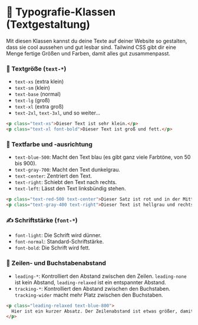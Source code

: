 # 📝 Typografie-Klassen (Textgestaltung)

Mit diesen Klassen kannst du deine Texte auf deiner Website so gestalten, dass sie cool aussehen und gut lesbar sind. Tailwind CSS gibt dir eine Menge fertige Größen und Farben, damit alles gut zusammenpasst.

### 📏 Textgröße (`text-*`)

  * `text-xs` (extra klein)
  * `text-sm` (klein)
  * `text-base` (normal)
  * `text-lg` (groß)
  * `text-xl` (extra groß)
  * `text-2xl`, `text-3xl`, und so weiter...

<!-- end list -->

```html
<p class="text-xs">Dieser Text ist sehr klein.</p>
<p class="text-xl font-bold">Dieser Text ist groß und fett.</p>
```

### 🎨 Textfarbe und -ausrichtung

  * `text-blue-500`: Macht den Text blau (es gibt ganz viele Farbtöne, von 50 bis 900).
  * `text-gray-700`: Macht den Text dunkelgrau.
  * `text-center`: Zentriert den Text.
  * `text-right`: Schiebt den Text nach rechts.
  * `text-left`: Lässt den Text linksbündig stehen.

<!-- end list -->

```html
<p class="text-red-500 text-center">Dieser Satz ist rot und in der Mitte.</p>
<p class="text-gray-400 text-right">Dieser Text ist hellgrau und rechtsbündig.</p>
```

### ✍️ Schriftstärke (`font-*`)

  * `font-light`: Die Schrift wird dünner.
  * `font-normal`: Standard-Schriftstärke.
  * `font-bold`: Die Schrift wird fett.

### 📜 Zeilen- und Buchstabenabstand

  * `leading-*`: Kontrolliert den Abstand zwischen den Zeilen. `leading-none` ist kein Abstand, `leading-relaxed` ist ein entspannter Abstand.
  * `tracking-*`: Kontrolliert den Abstand zwischen den Buchstaben. `tracking-wider` macht mehr Platz zwischen den Buchstaben.

<!-- end list -->

```html
<p class="leading-relaxed text-blue-800">
  Hier ist ein kurzer Absatz. Der Zeilenabstand ist etwas größer, damit er leichter zu lesen ist.
</p>
```
